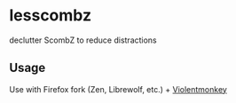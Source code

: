 # lesscombz
declutter ScombZ to reduce distractions

## Usage

Use with Firefox fork (Zen, Librewolf, etc.) + [Violentmonkey](https://violentmonkey.github.io/guide/creating-a-userscript/)

